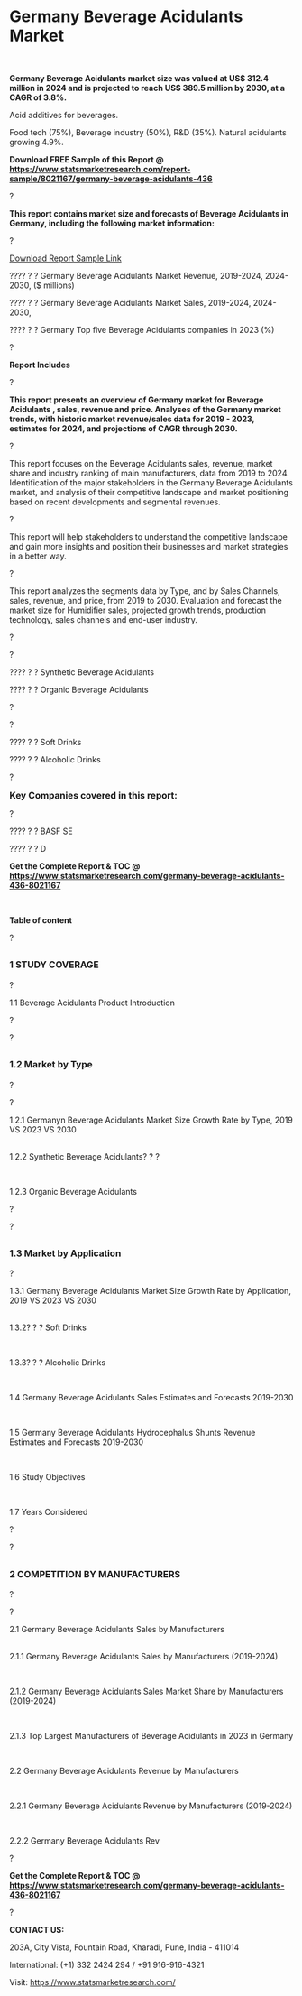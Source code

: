 <h1>Germany Beverage Acidulants Market</h1><br/><p><strong>Germany Beverage Acidulants market size was valued at US$ 312.4 million in 2024 and is projected to reach US$ 389.5 million by 2030, at a <strong>CAGR</strong> of 3.8%.</strong></p>
 
 
 
 <p>Acid additives for beverages.</p>
 
 
 
 <p>Food tech (75%), Beverage industry (50%), R&D (35%). Natural acidulants growing 4.9%.</p>
 
 
 
 <div><b>Download FREE Sample of this Report @ <a href="https://www.statsmarketresearch.com/download-free-sample/8021167/germany-beverage-acidulants-436">https://www.statsmarketresearch.com/report-sample/8021167/germany-beverage-acidulants-436</a></b></div>
 
 
 
 <p>? </p>
 
 
 
 <p><strong>This report contains market size and forecasts of Beverage Acidulants in Germany, including the following market information:</strong></p>
 
 
 
 <p>? </p>
 
 
 
 <p><a href="https://www.statsmarketresearch.com/download-free-sample/8021167/germany-beverage-acidulants-436">Download Report Sample Link</a></p>
 
 
 
 <p>???? ? ? Germany Beverage Acidulants Market Revenue, 2019-2024, 2024-2030, ($ millions)</p>
 
 
 
 <p>???? ? ? Germany Beverage Acidulants Market Sales, 2019-2024, 2024-2030,</p>
 
 
 
 <p>???? ? ? Germany Top five Beverage Acidulants companies in 2023 (%)</p>
 
 
 
 <p>? </p>
 
 
 
 <p><strong>Report Includes</strong></p>
 
 
 
 <p>? </p>
 
 
 
 <p><strong>This report presents an overview of Germany market for Beverage Acidulants , sales, revenue and price. Analyses of the Germany market trends, with historic market revenue/sales data for 2019 - 2023, estimates for 2024, and projections of <strong>CAGR</strong> through 2030.</strong></p>
 
 
 
 <p>? </p>
 
 
 
 <p>This report focuses on the Beverage Acidulants sales, revenue, market share and industry ranking of main manufacturers, data from 2019 to 2024. Identification of the major stakeholders in the Germany Beverage Acidulants market, and analysis of their competitive landscape and market positioning based on recent developments and segmental revenues.</p>
 
 
 
 <p>? </p>
 
 
 
 <p>This report will help stakeholders to understand the competitive landscape and gain more insights and position their businesses and market strategies in a better way.</p>
 
 
 
 <p>? </p>
 
 
 
 <p>This report analyzes the segments data by Type, and by Sales Channels, sales, revenue, and price, from 2019 to 2030. Evaluation and forecast the market size for Humidifier sales, projected growth trends, production technology, sales channels and end-user industry.</p>
 
 
 
 <p>? </p>
 
 
 
 <p>? </p>
 
 
 
 <p>???? ? ? Synthetic Beverage Acidulants</p>
 
 
 
 <p>???? ? ? Organic Beverage Acidulants</p>
 
 
 
 <p>? </p>
 
 
 
 <p>? </p>
 
 
 
 <p>???? ? ? Soft Drinks</p>
 
 
 
 <p>???? ? ? Alcoholic Drinks</p>
 
 
 
 <p>? </p>
 
 
 
 <p><span style="font-size:16px"><strong>Key Companies covered in this report:</strong></span></p>
 
 
 
 <p>? </p>
 
 
 
 <p>???? ? ? BASF SE</p>
 
 
 
 <p>???? ? ? D</p>
 
 
 
 <div><b>Get the Complete Report & TOC @ <a href="https://www.statsmarketresearch.com/germany-beverage-acidulants-436-8021167">https://www.statsmarketresearch.com/germany-beverage-acidulants-436-8021167</a></b></div>
 
 
 
 <p><br />
 
 <b>Table of content</b></p>
 
 
 
 <p>? </p>
 
 
 
 <h2><span style="font-size:16px"><strong>1 STUDY COVERAGE</strong></span></h2>
 
 
 
 <p>? </p>
 
 
 
 <p>1.1 Beverage Acidulants Product Introduction</p>
 
 
 
 <p>? </p>
 
 
 
 <p>? </p>
 
 
 
 <h2><span style="font-size:16px"><strong>1.2 Market by Type</strong></span></h2>
 
 
 
 <p>? </p>
 
 
 
 <p>? </p>
 
 
 
 <p>1.2.1 Germanyn Beverage Acidulants Market Size Growth Rate by Type, 2019 VS 2023 VS 2030<br />
 
 <br />
 
 1.2.2 Synthetic Beverage Acidulants? ? ? <br />
 
 <br />
 
 1.2.3 Organic Beverage Acidulants<br />
 
 ? </p>
 
 
 
 <p>? </p>
 
 
 
 <h2><span style="font-size:16px"><strong>1.3 Market by Application</strong></span></h2>
 
 
 
 <p>? </p>
 
 
 
 <p>1.3.1 Germany Beverage Acidulants Market Size Growth Rate by Application, 2019 VS 2023 VS 2030<br />
 
 <br />
 
 1.3.2? ? ? Soft Drinks<br />
 
 <br />
 
 1.3.3? ? ? Alcoholic Drinks<br />
 
 <br />
 
 1.4 Germany Beverage Acidulants Sales Estimates and Forecasts 2019-2030<br />
 
 <br />
 
 1.5 Germany Beverage Acidulants Hydrocephalus Shunts Revenue Estimates and Forecasts 2019-2030<br />
 
 <br />
 
 1.6 Study Objectives<br />
 
 <br />
 
 1.7 Years Considered</p>
 
 
 
 <p>? </p>
 
 
 
 <p>? </p>
 
 
 
 <h2><span style="font-size:16px"><strong>2 COMPETITION BY MANUFACTURERS</strong></span></h2>
 
 
 
 <p>? </p>
 
 
 
 <p>? </p>
 
 
 
 <p>2.1 Germany Beverage Acidulants Sales by Manufacturers<br />
 
 <br />
 
 2.1.1 Germany Beverage Acidulants Sales by Manufacturers (2019-2024)<br />
 
 <br />
 
 2.1.2 Germany Beverage Acidulants Sales Market Share by Manufacturers (2019-2024)<br />
 
 <br />
 
 2.1.3 Top Largest Manufacturers of Beverage Acidulants in 2023 in Germany<br />
 
 <br />
 
 2.2 Germany Beverage Acidulants Revenue by Manufacturers<br />
 
 <br />
 
 2.2.1 Germany Beverage Acidulants Revenue by Manufacturers (2019-2024)<br />
 
 <br />
 
 2.2.2 Germany Beverage Acidulants Rev</p>
 
 
 
 <p>? </p>
 
 
 
 <div><b>Get the Complete Report & TOC @ <a href="https://www.statsmarketresearch.com/germany-beverage-acidulants-436-8021167">https://www.statsmarketresearch.com/germany-beverage-acidulants-436-8021167</a></b></div>
 
 
 
 <p>? </p>
 
 
 
 <p><b>CONTACT US:</b><br />
 
 203A, City Vista, Fountain Road, Kharadi, Pune, India - 411014<br />
 
 International: (+1) 332 2424 294 / +91 916-916-4321<br />
 
 Visit: <a href="https://www.statsmarketresearch.com/">https://www.statsmarketresearch.com/</a></p>